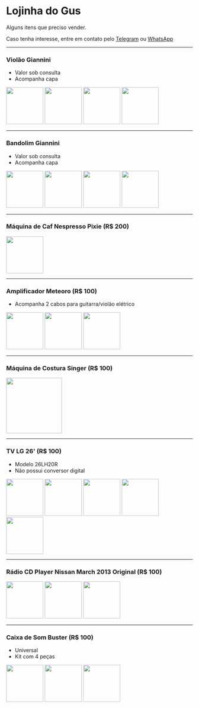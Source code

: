 # Lojinha do Gus

Alguns itens que preciso vender.

Caso tenha interesse, entre em contato pelo [Telegram](http://t.me/vavomr) ou [WhatsApp](https://wa.me/5511953661032)

---

### Violão Giannini
- Valor sob consulta
- Acompanha capa

<img src="https://lh3.googleusercontent.com/ar3kXmZDLqw2_7uvK860Mb9SK-pdKukVaCB9zh1xgn3GUhcUSUU6IXPFGLAbiyFTZadWNnyiGqPqf_QSMXOKVctvOJ9JIxs2Juj8Miyb2Erq6y6YzoakBChoIR8s-K9uq1ub0WRG6CvhEcnNuYq2h5ETKAiYKlKBZGi-20GPBfIeSTlSSOdNMyizTamXbLZdb0_Oq1TrUhuMCdu6fFaT9lLWxYT-yqwU8u9pXHu0d9nsP5F9M55v3tb-6J5UimI4hp8sibahz_BU99_Wdk4ZigY6RUvwAGt5jfyJKErPb-aJl3GzlPofO77gMSZrfNMqYscUzkwjLG1ef3eN7NOtHq5XEQdKVrGYr5rP2xhaAS_XcG49ke2EVN_08mTgNBVFmaHwf7KfUs5gIIzyLolE38kU6puBoHM4k4RfI1SeFywOzr0wiLP6qggU-bP8vXFXyfy3J2oOVy3-N0oL6Fq0_rG0CDRpS-SCD8rqa_YHdTdc--sQFJR5l9WK48pTSl7A18STOMzBcnMk9qnlLxkNl40pf8fIzCOnHdbcCbwZXjn0xHcTVwCsJ6lLnX84pORvEq6VeCFzfwCoqbp5UF-L1Q6h1v1ce8l5CbqpZLwitDd-1fenz_UyTqzNKfsALsvNoSBpWteBf1dj3bgLsUfm02ulDavBFl4v3SpdPZD_0coF9QW_BFm8m2I=w549-h976-no" width="100" /> <img src="https://lh3.googleusercontent.com/cLvp3Zy7mKgzLm9STRmwvMfn9LckMcSR0OfCo1rE1gEWLsOddCbaC6KzsNGqRqJYgJbqWWb8LqPOSR6SzpAE4kmH-7CyT_g4epo71cgbH6RcNO-JMxgeu4JFs9If_2GmqCgMU5zi9rwUdGOOzcOG_Lcz1Kx-lazYR8wvSKICPKAo7Jhk_vW4lp9sAS6duzqbtP5noSX7C9ITb9W9M_JfxkcYmDDe2N7-SalrDfsN7TqeRuOJHjrs0SF0yEi24LpaBfs7y0gBlQHRd7N_kTICaSPdZ2sPVj7EfHuI91amMkefPA3KQCpb2iDmJh3_NB6aLKzqtzkOdCjEpeHEQAhCrzdi5IN6tGF6vdUGrZup02y2lxAcsEAUAX5Mp2c7ppM8D1Oq7--enO9vE6_bkeu10MN4-SH4ANvur9lEvoTJRf0mFdW-_gOPlibNlNoIcI25NLEjhCI0fvP_9r9urIxxlzPCk45e_vdnQiJIf814yDXnVK0DzjDq91wPN-aysJpf4q8hovIShGBg5bQzf7ZrPmJqfYi14N_JkBL6itYmlUGA05zuGljJnW6vmrmpPqibahPaF6xiQ_LKu1bawMZtpERFLVK7aJo1p9fI2bJSpBa_3ZNVXGjd1abSzJXzFe5WiO7W4rSElJQROLWT46n-GJrO6qpjBuXbKyvoMpW4HIM294YvVuTBA4Y=w549-h976-no" width="100" /> <img src="https://lh3.googleusercontent.com/u-EZY1r2iDWJ3CJR7QVs-mvtgM9P4FiXZmFr5SK-cUW3-q_RKKKjlraTo1oJmlN3ITxNb0cDTHcgcyd_dthx-iCJhKxGYEsJ9DP5BFCsZdacQHQKJtMMyovFmymCuEVJQBSWuVbKRj8HvAJca4rL5pGyH3Xg8u5hb5keseeEdqjx9OwI-p60vILZe7Q7GIB6XXqarMrG46He8UPTJVWEneo9Eq7xuvsd-QUf0fsvf927t281C3a2AaIcfxlzdMEc9rpyF4lqja2Rsu7BPTwutkiHmW2Mo-YrAPIOnkrhNWNQuD-NKqD-gbMtonxtT7RnuJfBsx4H6jP5rU5yhU3fUmbU772ABGtI1D8O0W3PbiEnfjrSwuig2leMx0DyTDap_UF3KqITM-T8raEOeC89saBjVxVGYjQ1JeXfqHAL-CvU8hN2WMemBaO1psFAnsYmxgFr_5LJXRxsNjsUGAFPWNNTPWGyhnwwRc9Xor4bVKVXacDAkgjCVx5ED--51bIzB3K6vLUkhTDlvAkTHh26p2RaaceHBzjCv_wjOHS-r4B0qn9FRuXPAdf4l_GmpuHjV3SarwE8Lwf9y7aT_m6ukIllftdJylQTZsLRpfMB3aHZGGJw1LVOZamW9DVR4Lblwu_keBt1qCTWFeDlyvApE3dPjcQDkpuVHu48cB4UNr-QWEIaaaPa7vU=w549-h976-no" width="100" /> <img src="https://lh3.googleusercontent.com/HVe1khhR6g-0-hKzjhFvgUqGArTDGo7dV02WNLIv4ciGmhgceRYA7zGw22rAnpIzEMVWdOS19m9xlR-HPZ-Z8ll6iXTRmsSbqDv3aJfZ7hZnyXRyI7WB65VeECvMufI4DRTEb-t7EOi7gSk7GZlP0L0Yo9MsC7sybhQ7JNHoN6xCpqGae_JUYpgTr3VSqyvr-Q_eZm9oSuMe7_l35SfQI3g0wIxKbUCMddi2wjkBlV0rxtNyTgJR50IrIIrz9FbySU2zdDHlJVxcmgyTCU2kHSDsbQQOgkeMKnE5EOYwuKSy_Uv9TbOYKYIBcJ7swC4OCCNYTeHv19RgFgLSmr6hU7INpayi0Bazcm9uGEResP4Tmiprrx1vdALXibOy-QCfiH8khy_PhcwfXyfRnZql0NYI_TJQJszX2_xul3-Z-gF61CH4-jA5nGXHl-ydJ_SVuVtpTEca6RxXNa21BvrkK0Dk46T0LycPG2N06kBksJZaqtfaqALVzqnZ6v4Wl0D7j4ST_h4bfyw3JbKvjJ2rPRKbygEjEJAQfHe5HREA11QND0AvEQ6cp96-Egzmr_EQut9GAbecMWqfO4zqyxrQpVwL23znImIfd1qqz3mrknlnh7o3vdMy9JKgxBTEtb30vedglbKE0f2ApVpgb3BjELwksW1MeqF5e05anNil4wiIJSRBPFgnDDM=w549-h976-no" width="100" />

---

### Bandolim Giannini
- Valor sob consulta
- Acompanha capa

<img src="https://lh3.googleusercontent.com/SFiGR05CAVuyBNThDK9ms3hLM3hh0OGr15BpxbB29F7i_Re3shK7ayU29nInyEsCvgx6Kw8KOVXPcu79zpOP565jAjZGtcEF9Y1dzqO9P-IlIpaRg1h-yxx3QnE6E8hpkIxBPYgTtu6At_4x7UeQUdFDnIETEfDqioOt8YZuiiBjBoMp4vNHXQPuo_YP8q_ilhGd4wgWaqpvWwll3_whM2ZOHVwiVLDRk1kqTYe3cvAQhothyc99pxsGIzHKZzia6uL4OfdaenXkvPOhRVkyXEg6mYcwVVwDfxmtYOxGUQflYEfWAqvTh_fs5decopv1rEwWeK71lPxlys-W9ksRMBuDrW99FPAZnqYsPaq-C8isieRQfCJ-Gt9HODGUPfatebOYMEeI-DbbjS0sXxiKyASi7sK2bguftmfexLkOQqNTfb1qJ2Dbt7-ygczq0wYB9QTe7UWvX6feNKLfZ2jaffB3yAAh49GNIsGfkd6xpkyhCDrqyJ_y26TCSnixKMIpAodnHNbaG7vsp7S-OHZuosdXEv2bfCLWUqtk2sOW0B9SSVQDaKMqGQW6B0aHa4Cm5UjLyrNcQQluDaSrrOKKD6v34WmjuXNnWFlgmzIa2ebNjBEVtoJQ9CKd09cno3TwyfF9Gz7ZDUTr9l5VnVYZ7JPA70kSMZN1nhyBpkwZjp66D6-5WG3DfgY=w549-h976-no" width="100" /> <img src="https://lh3.googleusercontent.com/vqp-MtZolXFSkFNY3VwfexIPv5oXBzS56vMD1BANycZgeTys84bGwYBPehcqcsb1iq5jboZsc8xR7xlyPkZ7uMd5IaOPK8RpJUHbr4nLv2umv3D5ddJSfWE3XzaGmb_5tFHHXKyl0WivigpEwdP4NMSw4OzBkvSmaGYumah_HtLDGE3_Gmz8qQ-pgduc6tvUvnY73--N8OrYJKEonCnReZqyP_aOPRAU4hD-tCiAYnDMKFa2gAJbcizoz6VnxxeLdhjqGmhK4Dwr4_XS8N_R5QPBSc118c-hciJp3gZOfa33LOVwKI2vkvTTuo1yDmHKkd-DljEuehow9QFlxBNCq6Hf69oX_B3rZcnLhcLNMPc7hOzTB9YO4Ytc2fROvqQqI7uqgame0a-4AQa2U6h0iKVHh982vk8FWM2Un5oooYFcn5rxzUlWRQvBVEqpi5XfwIf0Aw4xYPK9C_a_OypXppYWDS2Pn6n9icN_zsNsXTdA_afZT6IJCBz3ZOUdL7zBWxB3wUHaDQqcKcxw_0upoY1FpadSBXBWPKeTSvPk2CzpwX4fq3MCVmnsUgMgvqxzPc-llknLlkhcU898ilJCvhAkM0ThqJ7hIzv5iphUQMq9kb0dlTME8TTFLXsn_gBvSRLnOO3MatEogX7IcDeIMuOcZLhyVYL4eFCw6uVt3aBvJQK96__L7D0=w549-h976-no" width="100" /> <img src="https://lh3.googleusercontent.com/Aoy2Yt_-h_hZWel44T8OhRF6lN_QXBsI_E0QQu2oUdGbB02zUogu5pw8-rWF3Fnxi9t19bxSgStreu1ESNLEZegOUFK94njUjplZSbyKtI00p5Izasu_ftRTIfBB6na1moqgRyXDE7MdAaNBITSX8q3Z9RUEf4vMrQouF93TK-rsS-zMxe1APM7W19agPnutkyBEPcXM9DM6DIUQeadlnTNbgFgUhUqh19U9Yh0h8SdezQEcOsPakhfUqScub5zNusPI0LlT-RtbSKpwht5qfbyjlPJK0cNNxMEWLUHkcuxOvRaxgT2QK34XRsUzrjAu4s7uArpYMsOJGEGiUOjaxxwguO49UxJwnO73x2JxUKfvlLjInijcYwkdSGYERsRjqr2EIXQva8-Lu-clvJmxGAyJv4TFDDpnhzYO2Q031-PbfXWbvV5TxIjDM1eb6w_CuGWi7dhIZ55Utgn86E4aUCJbQ-kS74NKL6H4eMX37V9SJIx223WnIS9lpzJpm9JrCvi6y2jdokoaG8zG19ZKLAyBuL0J8vvaJ3XZvYD-XiU22F43rTEVNOLx9UKL8FALU7OIW9Ak8bsVfGiKKCN1Im0UhZXFw7tf-GwvXJqTNaTi8nYIjZLH1sNwvw88AsEjRXtif1BmXAmgJUGmduQurn4NKgE8FwaKnsZU3-UCFeGducncWyykubM=w549-h976-no" width="100" /> <img src="https://lh3.googleusercontent.com/ltjJJluDy6qnRwW9o7FmlGmmOhHFPaeThBm36AexnysxnP0NeBewZJDzM29WXW5ZTCZU7mNS7MroeTKWG2_z7PhrVrbjElfyryG9SM8PMEwolR1x5kahqxf4VDKUh1VVBHhBQz3M5r3nRyXRfgIITkpqY7jrR56sHhcQl8mCrVUhWC-utdBs4ipcB2szC3oEwqZxbn_ChVY2b0rrCgyr-hhyL72TGZxnqJJF-8-5T2PMnaK4kv4cQx-coY6ubeDEIrt7612XNPzvhvt1OSucgydI_iF1zxaX12C7xi_s9gWe4Abxe6yqZXMQQ_bTd--aAZegwr_wUsUpPnRihiRIcoGM0_jYUDiBrL42QETOuNI7KUx9c7NR-Y3Mva7wmitWLITO-Rvza3YZxthrinuME_ERR_LGz5UxaagIKKUNVOGOTEjnfePYkQ1iNjzXkuk2sT6HcefK2g6A_XJub-KNVG9UykMy-f9rGZSundEbSPhbNy-yGvKndn-pws5yZhuTpeg8S8BaMRjIOxp86EDyVJvgcJP2JEWITJoB--CLwLhFQ3ZGs77r_n8HmihO-KB0U68StykezswT4VZyW3zwLOsHK-sBpvWBZFboQr-soYrD5jrZI2Cu5LU_djOQgA9PtebUzYh9v2oQ3lNf9COBY6ZXmUPALZBnQxIhP8yEWYj3BcIbea9GDTY=w549-h976-no" width="100" />

---

### Máquina de Caf Nespresso Pixie (R$ 200)
<img src="https://lh3.googleusercontent.com/QODmHJdVGfTP44PZOH9A8bmiWRTcppJV3ge2eEoSWz-tjVaVYk42E5RkzsLwYL-4D38Po7enhMnJjN_MysFyl8p7lHN4IE9C3XTQw-Id4tqDAL0ts3c880BwlKmAOKtGBEIcHM0naeA6TOi5HMnpNlRybMkml3GM4SMicG07YLZywdb3WU6nhcTGL4AO3eA1-g6-zbOGS2alg7A2hU17C0-kD_z1O4zqlY5kvZ60nPKt1Edc8Vi8hDHIlcipXXde3ChffgVTxHgOkXhdTpJ0Ks_T3B3AOE1Oh73UIdAOsZw_hYVn1TyI-8YtpulYJxOyiwL-UR4DClvUQpOnp03KIFbsU7vGA9Sfjhgc1otGoiFOguSEJ2IEQJtBrQD9McsxB75KKl86IaO27RrGxz4qS8vfEAIvhZA1tmuFJrbXIgm0bmEGtVRQ6Ttkn3U3kRtGUNVsvtfrO3BWEczrvedJIYsbFeprLIxai3QizToEmQHb8WF7Eml0EGs2FALhqG7OWDsoM6nA1B0g2f0xqZGIC0nIuXQ_gbvj86UjBt4ccciwK08ElP0zJUBd4mR7azGcWSty4LCpcgoE1jcnZv-zzYr81bHPQ8knw3AZFJXNfXlH0ewawYOnUtKi3ctuIx57sXL-AbcYejWewAZFC-rh0rXkmJoNPOuiPjb22XMUvTDfoslkccRS3yE=w549-h976-no" width="100" />

---

### Amplificador Meteoro (R$ 100)
- Acompanha 2 cabos para guitarra/violão elétrico

<img src="https://lh3.googleusercontent.com/fIyOSMG7XMP3aj8XBXOVweUqMgJYZznH0k178ag90lZwIyov3Xfa45NfOumpDxBGrIQk9fgWHa3sP9IaFj1zq8be5-ymWn76AVUD20CJKlBPRNd1c2PbG4czXL_rSCHafB2kSODrtw6PBe9G5BlGp5gawheVEV2s2IlkaEmqCEAw4v-T0kQvmrczsuueeKW2Ltq8Ms3RF3FtqgqrTtaRDLIaQ7piGDr5gXFvurM7pw9eSoc_dGsP6_A8ELkio8U006-IbgYo8L395hdKR3YmBLzD-B_KwoDPrnkpE7uWvkAjJFM8hUmlHJxWEgZRtK2CCsRC-NyuRG3XCy8OyOCad9vWivb1QUXAEG6JB-_IuMgJDAVtTVlBxljD5F5pxzT3GIpvUOsYPjD_AxUIAttaWvq9hPcR11pcPcqBb71NgRVMtxAJkE0jg9ZxKBzfMfkqvpYI3Vz9IcrCwxLhPA9MK6uiODJUPmpNyVrhFUdZ7YirwjKAyehdDdizzX69Fe0YTbCXDgt52tAI3VjLippLNx-T_nNtWdjUh1-PcrPyX8ZfHeJTOniUxN-T33-FLaPTlm6XDyIdO4gBLzLf1ejFQsyjEv3rXUPk3VnnM0hOtBDLlOMvKNuOjIF4g5NfUp2SLC7GIBJD3fuD8F0lG9OCIJ4qTH-yYKa0fZfEN77N4LlBOd1iB5i9GQ=w549-h976-no" width="100" /> <img src="https://lh3.googleusercontent.com/R5cAT-tXIOqBx6CbRsVpzZK_lnAM6YCcKhOTG8QDkPWW7jrmiXZSPNOnEoBmsmSaNwdeXOze2WURgtTWSI-KilHpAsP9Q990-7LkbwbINbAppxm9ZDGFAp0EMb3pGzscUj6GDHjK74fXFosww8G5c9wsB_UNAK2NblHI7Y5qiXrBCQBsFMr96fR7G68GNjmi49IGJkzhOyUTz5vJqalua0eSlqo6B8ilOYqUnNcMtAJTcd9sGPFPZe42ZLjYo6Rszax_00OBJrA6NmLTwPH3ai_rZZZmh8RXBXC1yzd3_jNpnx3P4gYka3g77NgamTZCctnoa-55LJJt42DvL-mrG3WwpiXo-HMvDz4sMt8Qo5lAq4aeHjEOy9EjJaA7_-PZ7TVRdpv68npT0JExhj3gpNK3NAfLeKnvOgjtxeXyhjb4KcIwF_fv01_tXLIxsjakabATRJwr7qMPkhpW6lcBcU32hdJU2hgrrUQkRm4YXKmXtv4Ep48PRNUoFKyYLdTr98KKVext0IKISSJHbJ-FvLSqBt5P8WyDddK5SkW76uTziZ-kQqC6dCU4HS8pTwykD3v8y0p2uPWA449UECUlVpZrOSjlkbkziks87eu1B34wLMmKNJA3mh1cBwFOcSvs1hp7LaBU0PSvPgtxeXpdEvsFpkkkLWLLlo6CU5bfTS8Sh9M0bDx1XQ=w549-h976-no" width="100" /> <img src="https://lh3.googleusercontent.com/JRTHaKCpepagr5Fm2LWVIG8Og3F9tksbfGbZb16CnTDMTWrFhBXo44VemyzzCLYQrtsXEbtiKYXUwEw8HnUUV-G-Ng-ONej8rLi1HI2IgP2ZDYWms10SUl_phhlnL4OYETgLa74h3egvzAwzsAMFxS1-Pta6JuZKTgdyUQC9C74PJJuhofJoxVK72GmUIvAhnbqHuH3uOkZmRcKEsIFOPrDKcOQZm5jg-h2JgiZwm2E-IVYQmzuEddb2gPcknEQzgPEJbheaWlPdAKi4lKsoPuewEzoMqJHdiub8sdZm5z6kYhJRURI-02xnGfnhmykPr29KM6wOYgM1zqUC0e15hNGgAli8It5c6VZazty6rY7our92TjNLmY0tif3YZoxGBx695YNuoSHa2bUWvckiSZoShPnaqWbMXnDAlbc0YGIZIIFFdbpX9jK3VwqsIHkAenk3_82bmmhFVHwvXdDrMBejSKAeju03Wu2TvbhklWii0Ioi9rrGUDWCsu7ZulR5IR9Tx1STxjAbxn27HHHFBXRg6WKPWL2DuBd_v97cDwYsgVEO79d_QgMAKB1K4DzWS66t50zfDbbAgpmXuZCUomfNd-xL-YKWS0Bc9vsWzBOLoCFi1UjFQREOkkXkx7HdD2Rf0x2K3bFrnc4OiUQGGx394cH9MhFbpzmqpT7RKHS8RJ3YJ_AzCw=w549-h976-no" width="100" />

---

### Máquina de Costura Singer (R$ 100)
<img src="https://lh3.googleusercontent.com/H-BS5qdbhN45Ikj25UdGuIHKetcR0r748oZMqxx7MEOE_uw-CCGHgXCihquDNiiNhtkVPcVQ_ULoEqhajPQehvZ4cbUf0BmBS75Tt_RZ-cyFlwIOTOe1zuX5s0wW5hqpK0ZnqUPVLFrdhbhLX6Me8NhFt5Ug0-wUkADEZYzoWtCXBqNZ1dwnLqX2ulxbSdRqluB--bTOHj-eh9mNAK8eJFoRvydj3UfVkiAGoUdz6HkSbFJauSnFgLTz04N74Cs4J3qMGmqGqD8pqhBTxmXye3Xh1fjnYvoB1Wy-45sTI30qrrNK0odx4sX8o5TDa2edXAOtoZ80x3qwb4s3G5-vJVSforMuRLmJPseJHBZqE1r8-saxfS1bLJnvMi1Wte0I5ztQcxtFuLjWjIJw7rwzBdy8zpUeEa5UGZyoaOKaHHsmYrZxo7bCI06JvfY53HBhQigULKld8Sc5IH2-eT2OJPg5PHYN4cHA6wcwpEn-p6EM8FBnZXmP73ZfTEp0BiX7MpbmhURzGP-3MDBe1IF2NLK-X6WNZKLV0PQQxmZVi-FuCKf-0qdMBjbE4_1oB3TeDwidBMXPZJsh7nSCaUHfA2oMMZ0T8HxZlBmr_2VnPBmG4g7d_nDRNR12sr2Nm7HcACTHMtBA-ZMSQbEAX6muYdJxJYkkhyBpVcGvjLE_YjA0tma_8ZYxmaA=w1736-h976-no" height="150" />

---

### TV LG 26' (R$ 100)
- Modelo 26LH20R
- Não possui conversor digital

<img src="https://lh3.googleusercontent.com/1LbelNY9FBx8ogGHr9dLcO6wtfL2V_1ybHfJirrEzhjmj0Cr-lzOlVXbG0Z-zoiAqGAa0JHA9Tm44SN30qQ5-xH50EzjbeuQzao9ZIYxaLawIPIgRzJWlK2fdH9E-lY3Nc-NcngsHdnqxUVbwfknMK0jwGfKRu8Ox6C-rR7LfuVKt0iAHG746COcMTuy5YV6Kc056oBC_c_ZxH6qrTFzAK9qXyiDuIPjOsRXsbGQx_j7p4t5SYYXD6yvgzNcsrjqctimIi7A-jh2GGcfruFJOHMlSsMAIj5YvvqYX9lMVe3CXgsQ2Zrm77iFjDYSr6RXAzRTkxbI-lksXE-ysICif-1GX-HDDELI3n-h_Tts7Gf4TcmdjYLSSnbCGFyCZZAu69BDF_OkpnsIzMm1WArMNxKjS6pglRunfeN83NNcmD-PiUandC7tDcWJDWjnuUIqPIeWPqgUfHxqMgYkFStCw0xi6Q8ee_5YB25JwcBxiFQg2Fp666S4v5oxSYarCD0PMpiZyLSj9NwBcJLp8kScVxwHiZV7ZDPF7aEQg3_G7RCVOMiUqtWhSfNO4sgHDSnxxB_wmMosaIa-uLaFjCyumT07_4IOdz1e7dcu5jGZF1UNLIXlZMMrMFivlH1zn1tVNYFOMXG4nfyyjfw4Net8svjmttK6nfWbM0TUykFyLj9nxVvyXE_Cvg=w549-h976-no" width="100" /> <img src="https://lh3.googleusercontent.com/YoYo8JTEp2JXzPizf7wH8egpiqLTIDIAtgvaGlXDQyPnPNGUt_Oyj2CV6TiKUJMwGWwaKNqZj79rpDJBLQtuWa8n75okDyYV4EJFikTZjmjB3Yu4KVWQj0ifauNAWH9ENUuYTdMtcjY561DYEtKU1j4KapNyquF3E_g2T-6_rfLtvPHyUtW1YzlouPGxhVUcfmSr-dQGLmKdzqhtbCwxNpkTklWq_qBZymWPP5rh0Q5TETk5mFQ0Fc55AaGVJSZnh371Adv0VmSaiwroU5sHj5JFDJrQwykh7RvROXwDGC-ALOhHh5fzrqv6IdAAdEwCXWd75lc9ce8X32DWVm8cE0fW5Nd4h-PIN6yY0mawTsULSnWdVJjacVPpyB1Rkc5m0WZnQEKuYTobSFtnxG6LhNdhjA_ry3ogFY_KGIixyUjlc99bG6SSla8mC5PWrw0Z1UpDlll1fcJDh3_wGr5TwrqCoC23J-Q22DTR1Gm3hfN69M12YeT07Xf1YWoQd-OmC4HTtT9U9fYxDWqJIvZvhpFJcJFWkMW-aqbANjGN6QdN7kxe7HCYVFvhqfrBb7w-4sPOzRfn66XBMFM2W5XLB45JyljeJH8XJLj2acuSN7WDwsC-MkFChsLdfRBQqfCpdkJzhcAlR2vqqHrK7I6hfLFNhF-CXxpiIQuoLZ_S1TbPel3Mg54OIw=w549-h976-no" width="100" /> <img src="https://lh3.googleusercontent.com/-IJrpp9gfSXyXZ-YYZpWcbezQnIbTqMqit3PUTt8KXhfKcGR5PSJDant2s5D19Am0irB1OlGzO9LRqMJ-OKx76RhbWMKgK35e1-s8qnVn1ZMWf_YXRFWuuzqfXTmtUPXJVGM7FCg_Mn6gdUQLoUQI7hOrjPZGfMwln_s3FV1p5FohC9NWM1HBuM8h66bNHR2ISpv3mFS-7SXfltIHJgNDcdsoVxjHW0UbcPW_xSKGHv8EM8yHwujY7Qvkc6LKgZQKY4pnlccbJCCP1S54Uv_4TS8xGS0FeZF7BxR3-8XwjZ6NtWoIlZ7LTrcMdAOMYJFeTjzW93fliW3cWndiVTO0Pv_clpcq0rA-VfQqRRq9X4xkERakA9qeBHU50sV28A9uK2hrteUgAFhKPbi68e4zJjdFHEvugIZwQXHlo0fB0JTuoBEDbgJJU6xw027ZF7g5qsNmn__qgc6BNLmTchxSHqwguiPZm7dqeQt8Se-sS9mKrlrLHxVLCubRYwpNlF-9ABq4aFxaNu9GSCpr8n6_wGoaSgROHku9JnhNoKIdCYQCELBRZrvibZ0d4Pzc9_8ymzyQOxKxR5issiHcKWHV6D1ivN_TBQX6w6PPhb97l2oVPMWygAowVhcaAwFJS187KDFrjta5LJiPygjtoPCuTEDSyrmjxpo5zPGr4jBHaO-yqiKw0KSUw=w549-h976-no" width="100" /> <img src="https://lh3.googleusercontent.com/6QuGl3Mzc52hMsMswp4fGjLI6fWSdz2tgMNIz1_iqiDv-Qk_BoekXTUOUO2OjjkHeapFKEf9MBwKzBpqc23d0uRrvgjZpFLpJaFfmYzMc5_0r9nVxALRuh9eLZDzsZru-UQ-YsRMQy7tUYt-m6OENnbxJVO42YLqvbXiu-RNPFrkwcpLNelUdJexJACiImS0Umj9b0leh6PaOZNBRxj3bAP8Ag0Fc4dq5RIl2ZNqOOgmyezKy8CLBVxQvw-ifRkQT6MnvDJRVdZK0G3qG2HKcw14498hA9GMYk1v5uKH5ETNgk0gm-2HaMrefLHzvIas5YdINHlJwRKZF7ygS8ZSZaLhDUvEywiCOah8tDlPBt6ZS8EW7AVkksbc3Qp5kb53pTxg9V7ZgKnm-eAiarKcpzqDcSj4MQFEkTdd01JM1D1cCKogXEA0UTDaFb3xbejMqyVXygv5UBMV8HodRaCBqFZ0XRsJ6sYClW-66IcJXDRXfjzddgW4OK25HcuwFJ72WSAHoi74_OVpQwgrzqKsTOjCGxLBLXSgsaDyKw1dcRtYP0aRc5DNs-ZZouhyQykuway47ya5QTPXmcoK6pnXMJRmLu0HP60vfz84hZhqoLygWveyjZUrFbNEL4aLxeTGXAxrcnaJMnqJKpH519C7KvsZ7zMsPIVpNpZYZ_C80s-KHBxkZ18d0g=w549-h976-no" width="100" /> <img src="https://lh3.googleusercontent.com/vh35LYekOmCYHuThdH-SNvctXPcVEA6QJ3qHKv20-GcEBSoRDbkQb4QUD9iH61oFHRi1uXZhm48uCuk0aNfiAMODJ3wm1Pfk6eIg746kCRglEpc3m4UAKTnjJZlVo3ds8cLXYTc71mQOyMH_SMPWu03_atQxFZmE-e_jQ2Ttfqiihr8RlwOLU47zcPRc0VOULgsn6ca4NKxV8j3hc827Rd9qObNkmoZsJC9hVIqtSu7WZx-8-k6kG3FUjvqsh8FS2nGOwmEjwZzQJuCCX-1XLBs9rX7WmSkoe9kl_vEH8rqAdH6LuyrqPWOQYcPYuGKqZzJPLqbuL6RTV2lEjFiqrPL7kG5r8PvAgBxQ6oUhrltgDwnHOk8SaPfFEk_y2vBebtAJta3IJsxir8sdiAEBPAmsuTxkKOfZYRySZDFcVElurdoVH-nqfKD8H9ah9eJ7k86qB5MznhrlPeawt7J-w7BWLl8r8Yz9SCP6GIViHeaCNx53-uVCz2IjQ9VBPoU7U9MG-mwPnOcewYU5qlJ-eizdMEhbOWniAXp8BJ-mGP-Z46nQbN7RlrWsG_hx2mf_si716IeUls8kvErChb3s-THvOsOnMN9iwi1j_Q96ar5bkqcGU2dhalC0FO8zzAsZAEi47nh01VppxCUDH3X1EWmqQ-pk7uY5oYJepipcLoSv4c_KPM7G5Q=w549-h976-no" width="100" /> 

---

### Rádio CD Player Nissan March 2013 Original (R$ 100)
<img src="https://lh3.googleusercontent.com/S_a6osYuqXLxRIySdVem6BDSISOvV7rN372lW4LRyLwyNHN8aP4De6lZ4UNgp0Fq7D80O0n4pB4p2IjrGB-QzEHq4qi9ib5REmHhlEsfY36pX5bz6pwFto7LNe6MMS9J_CS63y1-RStosUVTHP6bHUMqK92REHZkOLmemY0akT84fKxCDzn8AgiwQ2acZ8vPnZ8UjONEbOBWk6WLFiKB2WpaZyrvKE3f3GrkGXOdlFDd9UdFmvkGPCD622Z-KiHIluHOcexFZvQcapvoQBcjXJYUQLYjPi-8do_H9Tr1te9OTRjzMH3QN1koYN9_iUew_saqd0VvME-7GC-ghe2AeKQpocElZRhv3CEafMNFOc_M_koYk541ySvlvIhHcLtTtkZ7bN0XF31Sex_UZWAH05kK_336frB9SxzlyyBotVVRV8UDHqa3eEofjzzaISnLV03bKvl1WJdED-t_3voybuJkV5si5hXcZlT_A3Bn9gwzXfegcmBLOB69WEcdd44Ba4aHhTAcyTbq0pu_bHmziUPw1SKu_tliEX4D6DlU3Flz3uWp7DvqHEbqtaYVhTUlapVGrGewljKbAf2sOEqW553DkcVQNhDNOT1Gk-3yvs65blepW08BXTy5k-FcHEjMt2noyPIwIKEvH9DpPpMQDlzsxWFulJFuaHwsBZZXRSuRdClk7z74eQ=w549-h976-no" width="100" /> <img src="https://lh3.googleusercontent.com/W6AJvs8dEsqz09xSqXzdVj9cHnt-ykKZwCmMY88gsK-EaEQzHLUG_Bl5jbBvHsCPn2K15E2ByOEIayJsMXZLAzQ900WQnS_6eiRXeh0YHGrpiFav-6-EYGdqccfNwZaodkd11lKJ0Q0qjN-7s_F2qjP7SyTbI5E7M2UcKk64QWePpO8B0yPuSKmPCGydDzi5Q5U0phSl22m_H4w8XQfF5_0FN4x3YRFOcHpNIizyRHG3brwjrXytaCjYnho2aW7fqW-W-FBdmEK9fndamSA1_60-y9cPXfe8hRYS1sJyxKr2u1TRy-NPeUJPlYAT4P4QeW_iUe5LxGAkJVHwnjLmuSnBiFmF0fFhutc_J0RKQaFxtHRbboG95PspHUKN5dj4_kfoETwFO5wUmvY_vlUiH6vxiTxxOLnHIDbhZfmjOnydAnedJYL2gVvmH4ZFy_RAgXm5HaPXxeTefzYclfuOxid_V3k91TtI0_SnJjIgRCRccxPAPF-CvW7g6zflhvVj6_ycx41sIA-aM1U-OFNzF27dw3tHzACnRzA1-hCYQt48jCxZ-3Z6Y2-o5ogUeLS9ciYBA3KzJ4ZRcfZMYx0JNrOSLyGEUDloLm-eWKXuaaYWOdudDXP8_XPNReyfACFfbw8mFKuCzAmHTw4Cbn56KQNHaJ0emc52rXblVuG-dVKLHMlvmDDtWw=w549-h976-no" width="100" /> <img src="https://lh3.googleusercontent.com/XDDLVeY7yXarcGPK0E7oJHjx9eWQLVH9HMTu7R_eL2uVsWukrBbvs44eQSH-okyO1UNceXdjclUTnnrLsiGhQlPUUMXC_WS8riYKf1567sOGMObAKh3NN0Keg5Fwpl_ehzeZG7w2NEAcWQfdSU_IeQxJxuPY3JeZ-6ZJmCM6sfUrMrlMA0hYcpC53aYgujURYYX88zl51rnVJuo76E42Pv5aLVH4nPcoeN3G617FKJm02UvQ8RGOQqiWR9JmBXxH3mKPBh0f7J5Mm2P4lJWh5bKKX6CL7LTu2Y4Zo5LUAYHigH-ZdqO2C1ZFd69SxSoY2em12EMdQ0VTdbtv-rl8a8IhvLnx2tXG15LBR0F5_Si2TGDg8dZmi_lKvBcVzPxaMpOXh81ajvrSPHmb5mEn6F7crmYZEPiLziDXlDUaEQOLhx7Cx7PU9GHn9YHZ5sx97xh61tYcwOwikiZfcSAD79LAyrjyUqwf40bP0J03gF3A_SXbN3efcFror2p5yhTjQ-FSLeXVByhZE3HzrC9agMGX42KxrssgItxThG7-nsekQtPqlNCdPjo9tQZpaNxeqOdh570bjdyn5i9ADVlIPMqnXieDiute4FOtzXmw8Ac7hfYGDRh9D15CDV3EkrBsiksVjaeAsRt-8isvAO2N8dHyTbyoVi1x8CcsmFlFoY_voMW1ZPXxSA=w549-h976-no" width="100" />

---

### Caixa de Som Buster (R$ 100)
- Universal
- Kit com 4 peças

<img src="https://lh3.googleusercontent.com/PjlDpa5bhkEWHDZclK2XQ5jF8N6c8Lr5mN8beLSQGYpvpbhPRzDFjGwtFFxzav_ROqldSbwNnkWWoKQMJoRTifXi8n01rKsO5rCLl6EnAaBbaB9PdKJVlVv2TKilPidv4tk-lI2LW59DXe439zKPlH86i2SF9zewnHyisnozO_ePJvngz7U5nikhjW858fJp54m7Ot_EYI_LZCRntHDDzwq5_HPgCvbzvtEP6VI9Y_BPfpFJ28Xhr5PJ6jaNcZgMthAlc_bGG2Q2aDVZZfKkJkpug6tL4gUYiq0HlQSnb8QcKaofjwuKNzbxvtuGtevYAZAE2v26o0ojEslKREzKYkKI_jqMg15YNFy0I6M9ewtQqdz8WhyrmZ_wORuw5x_RgXGyr3RwlvtJ_PIWduip7cQEQKvxGJvxz4ogfp0hrVhYM7NmFwivC8HToyrXrWbhamBV-iV79GFnJfOBu01m8cIcUBOuZ7NUgOnSuRS1D4COj7VnE4jlssFzLwY0TKEtOI506bGry6MambIAHwrXmE6678sC2x7Mk2Yk4eMi2tQ5B9Iluxcy9U_avMU1WC6BJ4Too0UdDAm2RYmQvkoXzVHT2BS2r3FGyv0AqRWltKZFgvMKrvyyz7ZNajy6YV_TtM2gr9S3iS4vfbiEfM_xoVdYyDRglLeWxy0MOWxBNZPAspK3MXCgwA=w549-h976-no" width="100" /> <img src="https://lh3.googleusercontent.com/g-_vMDHXmrz-pJXvntBgnOweT2MvfB_7jU85UjsK-AQbIZODPjjqJKQPij_dn7uQ6fN2jl4bzvy6H38IeQ7WexxUvTfQfHRMdkomMLhBTIOzxoGWRilD349M-r2kGbG7gMjQIsRgReF9UxYHpqJmp8nRdLElD-k13V5GmnJ3Inp5f_oss-wP7OiA2vaXWERbU6EgHhmEm5cJdu9DPP5wGt3YncQihmxWUqWUkIocDDeUtI6EwqoPetd31fIxMl-M-UdWq5j4XUkudSBnZMEypcevCVinfm13csUJBqA2ESUqUftuJ7sDsDXPpi8GFkRHuRUq52ogHsMmT2n1wLHTmYCE9FdqpsfhXAHEzc7OSoqB63sGCf5ak3v0PlEFN2NmcGGN3kJJBoG19i9DEstnqVV_9CmQEvzBjiv7swLvOdpstgqdg4XyJMp1DIUvbMACA-MjP5_po1qf1nMmQeF6OjHpO7-EQgJ2GAtMeiRzeDo2p536CsIORxTJVaSg0IUZDbOZa81xS85vZMaduHHAUFU4EYR6zkQST9i1KK2YsFwy4pj4OJHjzXl7WcMb_yaSt2Hg4P5iYuKRKuNlkgQyfEs0ZTSbr2MK7TJK2tQvaGhxrFwWWrDAUXNLJzNB5Nmv9e2S9OkPHQ0oCsO8xXPA_vgk9SUUSUqe6T7WgoZbnhOBgemuQ8s29g=w549-h976-no" width="100" /> <img src="https://lh3.googleusercontent.com/ValJPHHvcvqcjK6-bJpzR5GjlFjqvtP-DZhvqseysZgfxbPZM1dVuTaJPr_7VLkc1xzG3rYnohGtWM_50I76jNvOnQjvH4Ehi8aOwDWmzvSuSZFm54iyGOyWKsEq4L_txDNVMj2v670p89BbKGoZMbHL5HtkGDeAtLOWb2rBNYrnhQ3qKnJmcetF1e_OVlHJd36ti9hH-ddxfEayg9Z-YIzsiW6LdQd9Q9PMUkk3sMqSrahohKRxZOP71-26FShW19konOrPnzNW6h_QiSYdUmsE9SFOmVZOk8zjYJ5kgaOGO2hG3zduKSpD6yeH64ic_75Rk5AB2BPfUg2hVjGp6xgYfyC0V3ezJ6ydrQGviWiuFCxuJI9JIsRy_HR_XyCHlyPhvxtj8fS07cmepbpzhZ6rQkRaiYV7v63n2od90kUJl8DSPfLOgOEUIv7Me1vHwxmq9CeaM-ylH7nLynWa8zuXjWp9YhXEMgX29C2Ar8HacwwzWu6eQcVIaZQ-6R0diC31VRw_vt2DQhDCsIo6urIZSjl1yY_YpJ3w06J7nPnpYI9Ns3HIYw8cz1_kbf-snTSr3Jti64v6yWFF9JbFuOCqvUHsU3V4HTs2Sk5l9XoL3HuOTaS_V9ivPZ-0G_nMjBuJHG9kXVa2yHl4Kdb70VkrlxKHbexWMXoj0xXZfxwGj33bJuGKrg=w549-h976-no" width="100" /> 
